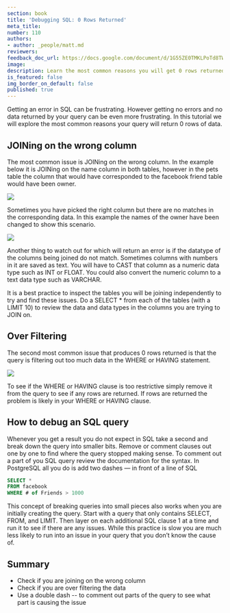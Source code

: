 ```yaml
---
section: book
title: 'Debugging SQL: 0 Rows Returned'
meta_title:
number: 110
authors:
- author: _people/matt.md
reviewers:
feedback_doc_url: https://docs.google.com/document/d/1G55ZE0TMKLPoTd8TWh-t-3BoFDd9HADBjbzVoWHYHMA/edit?usp=sharing
image:
description: Learn the most common reasons you will get 0 rows returned from your SQL query.
is_featured: false
img_border_on_default: false
published: true
---
```

Getting an error in SQL can be frustrating. However getting no errors and no data returned by your query can be even more frustrating. In this tutorial we will explore the most common reasons your query will return 0 rows of data.

## **JOINing on the wrong column**

The most common issue is JOINing on the wrong column. In the example below it is JOINing on the name column in both tables, however in the pets table the column that would have corresponded to the facebook friend table would have been owner.

![](/assets/images/how-to-teach-people-sql/debugging-0-rows/noRows_1.gif)

Sometimes you have picked the right column but there are no matches in the corresponding data. In this example the names of the owner have been changed to show this scenario.

![](/assets/images/how-to-teach-people-sql/debugging-0-rows/noRows_2.gif)

Another thing to watch out for which will return an error is if the datatype of the columns being joined do not match. Sometimes columns with numbers in it are saved as text. You will have to CAST that column as a numeric data type such as INT or FLOAT. You could also convert the numeric column to a text data type such as VARCHAR.

It is a best practice to inspect the tables you will be joining independently to try and find these issues. Do a SELECT * from each of the tables (with a LIMIT 10) to review the data and data types in the columns you are trying to JOIN on.

## **Over Filtering**

The second most common issue that produces 0 rows returned is that the query is filtering out too much data in the WHERE or HAVING statement.

![](/assets/images/how-to-teach-people-sql/debugging-0-rows/noRows_3.gif)

To see if the WHERE or HAVING clause is too restrictive simply remove it from the query to see if any rows are returned. If rows are returned the problem is likely in your WHERE or HAVING clause.

## **How to debug an SQL query**

Whenever you get a result you do not expect in SQL take a second and break down the query into smaller bits. Remove or comment clauses out one by one to find where the query stopped making sense. To comment out a part of you SQL query review the documentation for the syntax. In PostgreSQL all you do is add two dashes — in front of a line of SQL

```sql
SELECT *
FROM facebook
WHERE # of Friends > 1000
```

This concept of breaking queries into small pieces also works when you are initially creating the query. Start with a query that only contains SELECT, FROM, and LIMIT. Then layer on each additional SQL clause 1 at a time and run it to see if there are any issues. While this practice is slow you are much less likely to run into an issue in your query that you don’t know the cause of.

## **Summary**

* Check if you are joining on the wrong column
* Check if you are over filtering the data
* Use a double dash -- to comment out parts of the query to see what part is causing the issue
